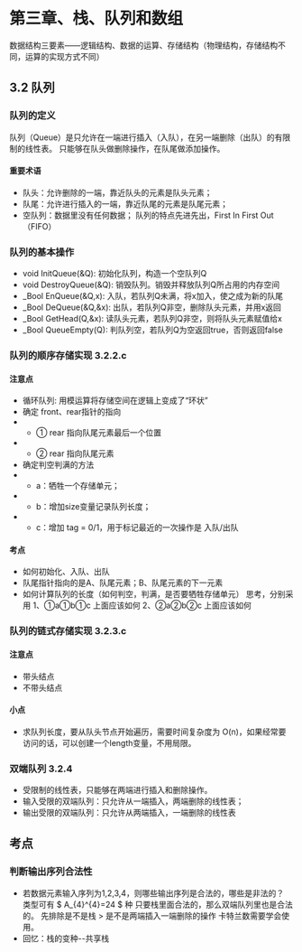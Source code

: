 # 第三章、栈、队列和数组 
数据结构三要素——逻辑结构、数据的运算、存储结构（物理结构，存储结构不同，运算的实现方式不同）
## 3.2 队列
### 队列的定义
队列（Queue）是只允许在一端进行插入（入队），在另一端删除（出队）的有限制的线性表。
只能够在队头做删除操作，在队尾做添加操作。
#### 重要术语
- 队头：允许删除的一端，靠近队头的元素是队头元素；
- 队尾：允许进行插入的一端，靠近队尾的元素是队尾元素；
- 空队列：数据里没有任何数据；
队列的特点先进先出，First In First Out（FIFO）
### 队列的基本操作
- void InitQueue(&Q): 初始化队列，构造一个空队列Q
- void DestroyQueue(&Q): 销毁队列。销毁并释放队列Q所占用的内存空间
- _Bool EnQueue(&Q,x): 入队，若队列Q未满，将x加入，使之成为新的队尾
- _Bool DeQueue(&Q,&x): 出队，若队列Q非空，删除队头元素，并用x返回
- _Bool GetHead(Q,&x): 读队头元素，若队列Q非空，则将队头元素赋值给x
- _Bool QueueEmpty(Q): 判队列空，若队列Q为空返回true，否则返回false
### 队列的顺序存储实现 3.2.2.c
#### 注意点
- 循环队列: 用模运算将存储空间在逻辑上变成了“环状”
- 确定 front、rear指针的指向
- - ① rear 指向队尾元素最后一个位置
- - ② rear 指向队尾元素
- 确定判空判满的方法
- - a：牺牲一个存储单元；
- - b：增加size变量记录队列长度；
- - c：增加 tag = 0/1，用于标记最近的一次操作是 入队/出队
#### 考点
- 如何初始化、入队、出队
- 队尾指针指向的是A、队尾元素；B、队尾元素的下一元素
- 如何计算队列的长度（如何判空，判满，是否要牺牲存储单元）
思考，分别采用
1、①a①b①c 上面应该如何
2、②a②b②c 上面应该如何

### 队列的链式存储实现 3.2.3.c
#### 注意点
- 带头结点
- 不带头结点
#### 小点
- 求队列长度，要从队头节点开始遍历，需要时间复杂度为 O(n)，如果经常要访问的话，可以创建一个length变量，不用局限。

### 双端队列 3.2.4
- 受限制的线性表，只能够在两端进行插入和删除操作。
- 输入受限的双端队列：只允许从一端插入，两端删除的线性表；
- 输出受限的双端队列：只允许从两端插入，一端删除的线性表

## 考点
### 判断输出序列合法性
- 若数据元素输入序列为1,2,3,4，则哪些输出序列是合法的，哪些是非法的？
类型可有 $ A_{4}^{4}=24 $ 种
只要栈里面合法的，那么双端队列里也是合法的。
先排除是不是栈 > 是不是两端插入一端删除的操作
卡特兰数需要学会使用。
- 回忆：栈的变种--共享栈